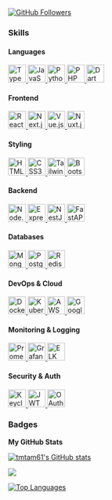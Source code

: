 <!-- GitHub Profile Badge -->
<a href="https://www.github.com/tmtam61" target="_blank" rel="noreferrer">
  <img src="https://img.shields.io/github/followers/tmtam61?logo=github&style=for-the-badge&color=0891b2&labelColor=1c1917" alt="GitHub Followers" />
</a>

<!-- Skills Section -->
<h3>Skills</h3>

<!-- Languages -->
<h4>Languages</h4>
<p align="left">
  <a href="https://www.typescriptlang.org/" target="_blank" rel="noreferrer">
    <img src="https://raw.githubusercontent.com/danielcranney/readme-generator/main/public/icons/skills/typescript-colored.svg" width="36" height="36" alt="TypeScript" />
  </a>
  <a href="https://developer.mozilla.org/en-US/docs/Web/JavaScript" target="_blank" rel="noreferrer">
    <img src="https://raw.githubusercontent.com/danielcranney/readme-generator/main/public/icons/skills/javascript-colored.svg" width="36" height="36" alt="JavaScript" />
  </a>
  <a href="https://www.python.org/" target="_blank" rel="noreferrer">
    <img src="https://raw.githubusercontent.com/danielcranney/readme-generator/main/public/icons/skills/python-colored.svg" width="36" height="36" alt="Python" />
  </a>
  <a href="https://www.php.net/" target="_blank" rel="noreferrer">
    <img src="https://raw.githubusercontent.com/danielcranney/readme-generator/main/public/icons/skills/php-colored.svg" width="36" height="36" alt="PHP" />
  </a>
  <a href="https://dart.dev/" target="_blank" rel="noreferrer">
    <img src="https://raw.githubusercontent.com/danielcranney/readme-generator/main/public/icons/skills/dart-colored.svg" width="36" height="36" alt="Dart" />
  </a>
</p>

<!-- Frontend -->
<h4>Frontend</h4>
<p align="left">
  <a href="https://reactjs.org/" target="_blank" rel="noreferrer">
    <img src="https://raw.githubusercontent.com/danielcranney/readme-generator/main/public/icons/skills/react-colored.svg" width="36" height="36" alt="React" />
  </a>
  <a href="https://nextjs.org/" target="_blank" rel="noreferrer">
    <img src="https://raw.githubusercontent.com/danielcranney/readme-generator/main/public/icons/skills/nextjs-colored.svg" width="36" height="36" alt="Next.js" />
  </a>
  <a href="https://vuejs.org/" target="_blank" rel="noreferrer">
    <img src="https://raw.githubusercontent.com/danielcranney/readme-generator/main/public/icons/skills/vuejs-colored.svg" width="36" height="36" alt="Vue.js" />
  </a>
  <a href="https://nuxtjs.org/" target="_blank" rel="noreferrer">
    <img src="https://raw.githubusercontent.com/danielcranney/readme-generator/main/public/icons/skills/nuxtjs-colored.svg" width="36" height="36" alt="Nuxt.js" />
  </a>
</p>

<!-- Styling -->
<h4>Styling</h4>
<p align="left">
  <a href="https://developer.mozilla.org/en-US/docs/Web/HTML" target="_blank" rel="noreferrer">
    <img src="https://raw.githubusercontent.com/danielcranney/readme-generator/main/public/icons/skills/html5-colored.svg" width="36" height="36" alt="HTML5" />
  </a>
  <a href="https://developer.mozilla.org/en-US/docs/Web/CSS" target="_blank" rel="noreferrer">
    <img src="https://raw.githubusercontent.com/danielcranney/readme-generator/main/public/icons/skills/css3-colored.svg" width="36" height="36" alt="CSS3" />
  </a>
  <a href="https://tailwindcss.com/" target="_blank" rel="noreferrer">
    <img src="https://raw.githubusercontent.com/danielcranney/readme-generator/main/public/icons/skills/tailwindcss-colored.svg" width="36" height="36" alt="TailwindCSS" />
  </a>
  <a href="https://getbootstrap.com/" target="_blank" rel="noreferrer">
    <img src="https://raw.githubusercontent.com/danielcranney/readme-generator/main/public/icons/skills/bootstrap-colored.svg" width="36" height="36" alt="Bootstrap" />
  </a>
</p>

<!-- Backend -->
<h4>Backend</h4>
<p align="left">
  <a href="https://nodejs.org/en/" target="_blank" rel="noreferrer">
    <img src="https://raw.githubusercontent.com/danielcranney/readme-generator/main/public/icons/skills/nodejs-colored.svg" width="36" height="36" alt="Node.js" />
  </a>
  <a href="https://expressjs.com/" target="_blank" rel="noreferrer">
    <img src="https://raw.githubusercontent.com/danielcranney/readme-generator/main/public/icons/skills/express-colored.svg" width="36" height="36" alt="Express" />
  </a>
  <a href="https://nestjs.com/" target="_blank" rel="noreferrer">
    <img src="https://raw.githubusercontent.com/danielcranney/readme-generator/main/public/icons/skills/nestjs-colored.svg" width="36" height="36" alt="NestJS" />
  </a>
  <a href="https://fastapi.tiangolo.com/" target="_blank" rel="noreferrer">
    <img src="https://raw.githubusercontent.com/danielcranney/readme-generator/main/public/icons/skills/fastapi-colored.svg" width="36" height="36" alt="FastAPI" />
  </a>
</p>

<!-- Databases -->
<h4>Databases</h4>
<p align="left">
  <a href="https://www.mongodb.com/" target="_blank" rel="noreferrer">
    <img src="https://raw.githubusercontent.com/danielcranney/readme-generator/main/public/icons/skills/mongodb-colored.svg" width="36" height="36" alt="MongoDB" />
  </a>
  <a href="https://www.postgresql.org/" target="_blank" rel="noreferrer">
    <img src="https://raw.githubusercontent.com/danielcranney/readme-generator/main/public/icons/skills/postgresql-colored.svg" width="36" height="36" alt="PostgreSQL" />
  </a>
  <a href="https://redis.io/" target="_blank" rel="noreferrer">
    <img src="https://raw.githubusercontent.com/danielcranney/readme-generator/main/public/icons/skills/redis-colored.svg" width="36" height="36" alt="Redis" />
  </a>
</p>

<!-- DevOps & Cloud -->
<h4>DevOps & Cloud</h4>
<p align="left">
  <a href="https://www.docker.com/" target="_blank" rel="noreferrer">
    <img src="https://raw.githubusercontent.com/danielcranney/readme-generator/main/public/icons/skills/docker-colored.svg" width="36" height="36" alt="Docker" />
  </a>
  <a href="https://kubernetes.io/" target="_blank" rel="noreferrer">
    <img src="https://raw.githubusercontent.com/danielcranney/readme-generator/main/public/icons/skills/kubernetes-colored.svg" width="36" height="36" alt="Kubernetes" />
  </a>
  <a href="https://aws.amazon.com/" target="_blank" rel="noreferrer">
    <img src="https://raw.githubusercontent.com/danielcranney/readme-generator/main/public/icons/skills/amazonaws-colored.svg" width="36" height="36" alt="AWS" />
  </a>
  <a href="https://cloud.google.com/" target="_blank" rel="noreferrer">
    <img src="https://www.vectorlogo.zone/logos/google_cloud/google_cloud-icon.svg" width="36" height="36" alt="Google Cloud" />
  </a>
</p>

<!-- Monitoring & Logging -->
<h4>Monitoring & Logging</h4>
<p align="left">
  <a href="https://prometheus.io/" target="_blank" rel="noreferrer">
    <img src="https://www.vectorlogo.zone/logos/prometheusio/prometheusio-icon.svg" width="36" height="36" alt="Prometheus" />
  </a>
  <a href="https://grafana.com/" target="_blank" rel="noreferrer">
    <img src="https://www.vectorlogo.zone/logos/grafana/grafana-icon.svg" width="36" height="36" alt="Grafana" />
  </a>
  <a href="https://www.elastic.co/elk-stack" target="_blank" rel="noreferrer">
    <img src="https://www.vectorlogo.zone/logos/elastic/elastic-icon.svg" width="36" height="36" alt="ELK Stack" />
  </a>
</p>

<!-- Security & Auth -->
<h4>Security & Auth</h4>
<p align="left">
  <a href="https://www.keycloak.org/" target="_blank" rel="noreferrer">
    <img src="https://www.keycloak.org/resources/images/keycloak_icon_512px.svg" width="36" height="36" alt="Keycloak" />
  </a>
  <a href="https://jwt.io/" target="_blank" rel="noreferrer">
    <img src="https://avatars.githubusercontent.com/u/8239145?s=200&v=4" width="36" height="36" alt="JWT" />
  </a>
  <a href="https://oauth.net/2/" target="_blank" rel="noreferrer">
    <img src="https://www.vectorlogo.zone/logos/oauthio/oauthio-icon.svg" width="36" height="36" alt="OAuth2" />
  </a>
</p>


### Badges
<b>My GitHub Stats</b>

<a href="http://www.github.com/tmtam61"><img src="https://github-readme-stats.vercel.app/api?username=tmtam61&show_icons=true&hide=&count_private=true&title_color=0891b2&text_color=ffffff&icon_color=0891b2&bg_color=1c1917&hide_border=true&show_icons=true" alt="tmtam61's GitHub stats" /></a>

<a href="http://www.github.com/tmtam61"><img src="https://github-readme-streak-stats.herokuapp.com/?user=tmtam61&stroke=ffffff&background=1c1917&ring=0891b2&fire=0891b2&currStreakNum=ffffff&currStreakLabel=0891b2&sideNums=ffffff&sideLabels=ffffff&dates=ffffff&hide_border=true" /></a>

<a href="https://github.com/tmtam61" align="left"><img src="https://github-readme-stats.vercel.app/api/top-langs/?username=tmtam61&langs_count=10&title_color=0891b2&text_color=ffffff&icon_color=0891b2&bg_color=1c1917&hide_border=true&locale=en&custom_title=Top%20%Languages" alt="Top Languages" /></a>
